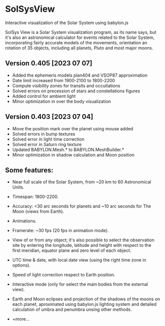 # SolSysView
Interactive visualization of the Solar System using babylon.js

SolSys View is a Solar System visualization program, as its name says, but it's also an astronomical calculator for events related to the Solar System, incorporating fairly accurate models of the movements, orientation an rotation of 35 objects, including all planets, Pluto and most major moons.

## Version 0.405 [2023 07 07]

- Added the ephemeris models plan404 and VSOP87 approximation
- Date limit increased from 1900-2100 to 1800-2200
- Compute visibility zones for transits and occultations
- Solved errors on precession of stars and constellations figures
- Added control for ambient light
- Minor optimization in over the body visualization
  
## Version 0.403 [2023 07 04]

- Move the position mark over the planet using mouse added
- Solved errors in bump textures
- Solved error in light time correction
- Solved error in Saturn ring texture
- Updated BABYLON.Mesh.* to BABYLON.MeshBuilder.*
- Minor optimization in shadow calculation and Moon position

## Some features:

- Near full scale of the Solar System, from ~20 km to 60 Astronomical Units.

- Timespan: 1800-2200.

- Accuracy: <30 arc seconds for planets and ~10 arc seconds for The Moon (views from Earth).

- Animations.

- Framerate: ~30 fps (20 fps in animation mode).

- View of or from any object; it's also possible to select the observation site by entering the longitude, latitude and height with respect to the first meridian, equator plane and zero level of each object.

- UTC time & date, with local date view (using the right time zone in options).

- Speed of light correction respect to Earth position.

- Interactive mode (only for select the main bodies from the external view).

- Earth and Moon eclipses and projection of the shadows of the moons on each planet, aproximated using babylon.js lighting system and detailed calculation of umbra and penumbra unsing other methods.

- +more...
